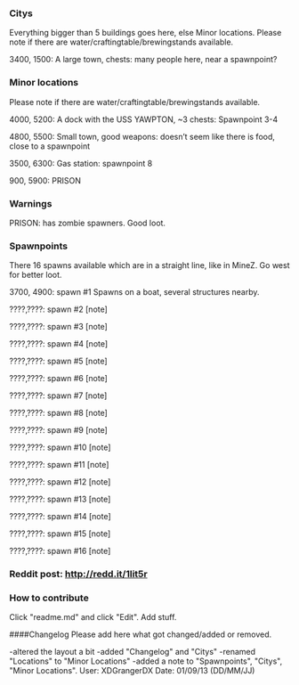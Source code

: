 ### Citys
Everything bigger than 5 buildings goes here, else Minor locations.
Please note if there are water/craftingtable/brewingstands available.

3400, 1500: A large town, chests: many people here, near a spawnpoint?

### Minor locations
Please note if there are water/craftingtable/brewingstands available.

4000, 5200: A dock with the USS YAWPTON, ~3 chests: Spawnpoint 3-4

4800, 5500: Small town, good weapons: doesn’t seem like there is food, close to a spawnpoint

3500, 6300: Gas station: spawnpoint 8

900, 5900: PRISON


### Warnings

PRISON: has zombie spawners. Good loot.


### Spawnpoints
There 16 spawns available which are in a straight line, like in MineZ. Go west for better loot.

3700, 4900: spawn #1 Spawns on a boat, several structures nearby.

????,????: spawn #2 [note]

????,????: spawn #3 [note]

????,????: spawn #4 [note]

????,????: spawn #5 [note]

????,????: spawn #6 [note]

????,????: spawn #7 [note]

????,????: spawn #8 [note]

????,????: spawn #9 [note]

????,????: spawn #10 [note]

????,????: spawn #11 [note]

????,????: spawn #12 [note]

????,????: spawn #13 [note]

????,????: spawn #14 [note]

????,????: spawn #15 [note]

????,????: spawn #16 [note]


### Reddit post: http://redd.it/1lit5r

### How to contribute

Click "readme.md" and click "Edit". Add stuff.


####Changelog
Please add here what got changed/added or removed.

-altered the layout a bit 
-added "Changelog" and "Citys" 
-renamed "Locations" to "Minor Locations" 
-added a note to "Spawnpoints", "Citys", "Minor Locations".
User: XDGrangerDX Date: 01/09/13 (DD/MM/JJ)
